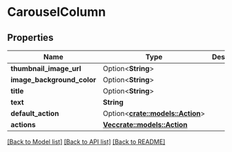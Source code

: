 # CarouselColumn

## Properties

Name | Type | Description | Notes
------------ | ------------- | ------------- | -------------
**thumbnail_image_url** | Option<**String**> |  | [optional]
**image_background_color** | Option<**String**> |  | [optional]
**title** | Option<**String**> |  | [optional]
**text** | **String** |  | 
**default_action** | Option<[**crate::models::Action**](Action.md)> |  | [optional]
**actions** | [**Vec<crate::models::Action>**](Action.md) |  | 

[[Back to Model list]](../README.md#documentation-for-models) [[Back to API list]](../README.md#documentation-for-api-endpoints) [[Back to README]](../README.md)


